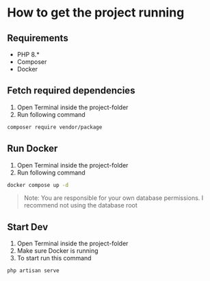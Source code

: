 # How to get the project running

## Requirements
- PHP 8.*
- Composer
- Docker

## Fetch required dependencies
1. Open Terminal inside the project-folder
2. Run following command
```bash
composer require vendor/package
```

## Run Docker
1. Open Terminal inside the project-folder
2. Run following command
```bash
docker compose up -d
````

> Note: You are responsible for your own database permissions. I recommend not using the database root

## Start Dev
1. Open Terminal inside the project-folder
2. Make sure Docker is running 
3. To start run this command
```bash
php artisan serve
````

